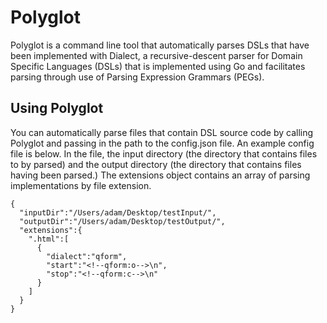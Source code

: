 # Polyglot

Polyglot is a command line tool that automatically parses DSLs that have been implemented with Dialect, a recursive-descent parser for Domain Specific Languages (DSLs) that is implemented using Go and facilitates parsing through use of Parsing Expression Grammars (PEGs).

## Using Polyglot

You can automatically parse files that contain DSL source code by calling Polyglot and passing in the path to the config.json file. An example config file is below. In the file, the input directory (the directory that contains files to by parsed) and the output directory (the directory that contains files having been parsed.) The extensions object contains an array of parsing implementations by file extension.

```
{
  "inputDir":"/Users/adam/Desktop/testInput/",
  "outputDir":"/Users/adam/Desktop/testOutput/",
  "extensions":{
    ".html":[
      {
        "dialect":"qform",
        "start":"<!--qform:o-->\n",
        "stop":"<!--qform:c-->\n"
      }
    ]
  }
}
```

